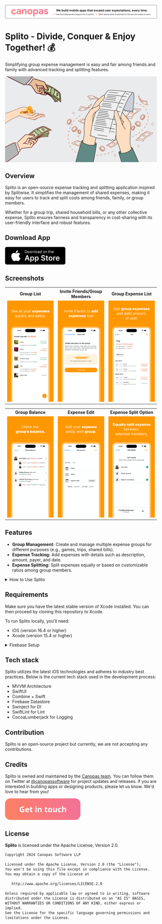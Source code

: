<p align="center"> <a href="https://canopas.com/contact"> <img src="./Screenshots/banner.png"></a></p>

# Splito - Divide, Conquer & Enjoy Together! 💰
Simplifying group expense management is easy and fair among friends and family with advanced tracking and splitting features.

<img src="./Screenshots/SplitoCover.png"/>

## Overview
Splito is an open-source expense tracking and splitting application inspired by Splitwise. It simplifies the management of shared expenses, making it easy for users to track and split costs among friends, family, or group members.

Whether for a group trip, shared household bills, or any other collective expense, Splito ensures fairness and transparency in cost-sharing with its user-friendly interface and robust features.

## Download App
<img src="./Screenshots/AppStore.png" width="200"></img>

## Screenshots
<table>
  <tr>
    <th width="32%"> Group List </th>
    <th width="32%"> Invite Friends/Group Members </th>
    <th width="32%"> Group Expense List </th>
  </tr>
  <tr>
    <td> <img src="./Screenshots/GroupList.png" /> </td>
    <td> <img src="./Screenshots/InviteCode.png"/> </td>
    <td> <img src="./Screenshots/ExpenseList.png"/> </td>
  </tr>  
</table>
<table>
  <tr>
    <th width="32%"> Group Balance </th>
    <th width="32%"> Expense Edit </th>
    <th width="32%"> Expense Split Option </th>
  </tr>
  <tr>
    <td> <img src="./Screenshots/GroupBalance.png"/> </td>
    <td> <img src="./Screenshots/EditExpense.png"/> </td>
    <td> <img src="./Screenshots/SplitOption.png"/> </td>
  </tr>  
</table>

## Features
- **Group Management:** Create and manage multiple expense groups for different purposes (e.g., games, trips, shared bills).
- **Expense Tracking:** Add expenses with details such as description, amount, payer, and date.
- **Expense Splitting:** Split expenses equally or based on customizable ratios among group members.

<details>
  <summary> How to Use Splito </summary>

  ## How to Use Splito
  
- Create a Group:
  - Start by creating a new expense group for your specific need (e.g., a trip to Goa, monthly utilities).
- Add Members:
  - Invite friends, family, or colleagues to join the group.
- Track Expenses:
  - Add expenses as they occur, detailing the amount, who paid, and any relevant notes.
- Split Costs:
  - Use its flexible splitting options to divide expenses fairly among the group members.

</details>

## Requirements
Make sure you have the latest stable version of Xcode installed. You can then proceed by cloning this repository to Xcode.

To run Splito locally, you'll need:
- iOS (version 16.4 or higher)
- Xcode (version 15.4 or higher)

<details>
  <summary> Firebase Setup </summary>

## Firebase Setup

To enable Firebase services, you will need to create a new project in the Firebase Console. Use the app bundle ID value specified in the project setting in Xcode. Once the project is created, you will need to add the GoogleService-Info.plist file to the project. For more information, refer to the [Firebase documentation](https://firebase.google.com/docs/ios/setup).

Splito uses the following Firebase services, Make sure you enable them in your Firebase project:

- Authentication (Phone, Google and Apple login)
- Firestore (To store user data)

</details>

## Tech stack
Splito utilizes the latest iOS technologies and adheres to industry best practices. Below is the current tech stack used in the development process:
- MVVM Architecture
- SwiftUI
- Combine + Swift
- Firebase Datastore
- Swinject for DI
- SwiftLint for Lint
- CocoaLumberjack for Logging

## Contribution
Splito is an open-source project but currently, we are not accepting any contributions.

## Credits
Splito is owned and maintained by the [Canopas team](https://canopas.com/). You can follow them on Twitter at [@canopassoftware](https://twitter.com/canopassoftware) for project updates and releases. If you are interested in building apps or designing products, please let us know. We'd love to hear from you!

<a href="https://canopas.com/contact"><img src="./Screenshots/cta.png" width=250></a>

## License

**Splito** is licensed under the Apache License, Version 2.0.

```
Copyright 2024 Canopas Software LLP

Licensed under the Apache License, Version 2.0 (the "License");
You won't be using this file except in compliance with the License.
You may obtain a copy of the License at

   http://www.apache.org/licenses/LICENSE-2.0

Unless required by applicable law or agreed to in writing, software
distributed under the License is distributed on an "AS IS" BASIS,
WITHOUT WARRANTIES OR CONDITIONS OF ANY KIND, either express or implied.
See the License for the specific language governing permissions and
limitations under the License.
```
